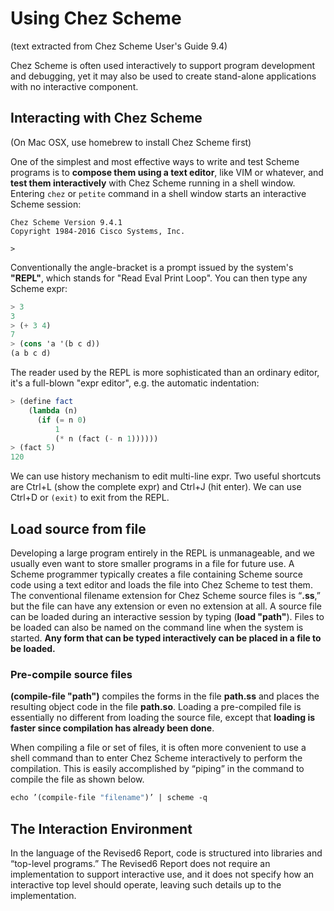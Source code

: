 # Using Chez Scheme

(text extracted from Chez Scheme User's Guide 9.4)

Chez Scheme is often used interactively to support program development and debugging, yet it may also be used to create stand-alone applications with no interactive component.

## Interacting with Chez Scheme

(On Mac OSX, use homebrew to install Chez Scheme first)

One of the simplest and most effective ways to write and test Scheme programs is to **compose them using a text editor**, like VIM or whatever, and **test them interactively** with Chez Scheme running in a shell window. Entering `chez` or `petite` command in a shell window starts an interactive Scheme session:

```shell
Chez Scheme Version 9.4.1
Copyright 1984-2016 Cisco Systems, Inc.

>
```

Conventionally the angle-bracket is a prompt issued by the system's **"REPL"**, which stands for "Read Eval Print Loop". You can then type any Scheme expr:

```scheme
> 3
3
> (+ 3 4)
7
> (cons 'a '(b c d))
(a b c d)
```

The reader used by the REPL is more sophisticated than an ordinary editor, it's a full-blown "expr editor", e.g. the automatic indentation:

```scheme
> (define fact
    (lambda (n)
      (if (= n 0)
          1
          (* n (fact (- n 1))))))
> (fact 5)
120
```

We can use history mechanism to edit multi-line expr. Two useful shortcuts are Ctrl+L (show the complete expr) and Ctrl+J (hit enter). We can use Ctrl+D or `(exit)` to exit from the REPL.

## Load source from file

Developing a large program entirely in the REPL is unmanageable, and we usually even want to store smaller programs in a file for future use. A Scheme programmer typically creates a file containing Scheme source code using a text editor and loads the file into Chez Scheme to test them. The conventional filename extension for Chez Scheme source files is “**.ss**,” but the file can have any extension or even no extension at all. A source file can be loaded during an interactive session by typing (**load "path"**). Files to be loaded can also be named on the command line when the system is started. **Any form that can be typed interactively can be placed in a file to be loaded.**

### Pre-compile source files

**(compile-file "path")** compiles the forms in the file **path.ss** and places the resulting object code in the file **path.so**. Loading a pre-compiled file is essentially no different from loading the source file, except that **loading is faster since compilation has already been done**.

When compiling a file or set of files, it is often more convenient to use a shell command than to enter Chez Scheme interactively to perform the compilation. This is easily accomplished by “piping” in the command to compile the file as shown below.
```scheme
echo ’(compile-file "filename")’ | scheme -q
```

## The Interaction Environment

In the language of the Revised6 Report, code is structured into libraries and “top-level programs.” The Revised6 Report does not require an implementation to support interactive use, and it does not specify how an interactive top level should operate, leaving such details up to the implementation.


